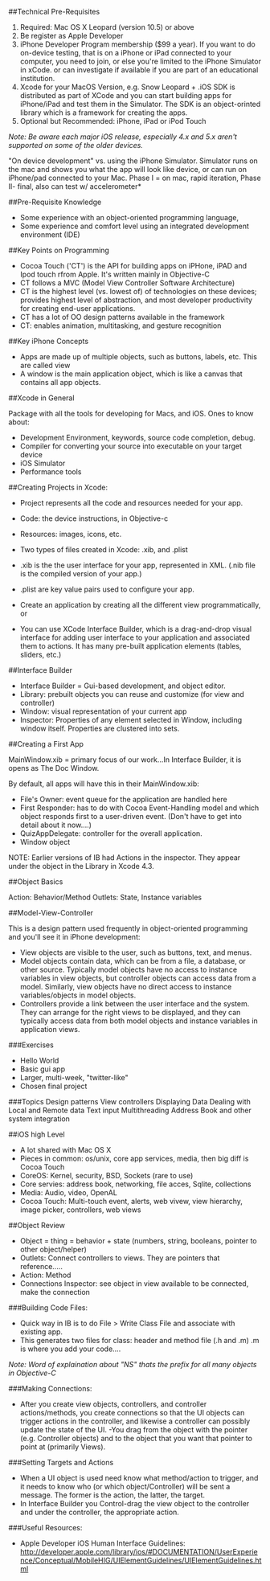 ##Technical Pre-Requisites

1.	Required: Mac OS X Leopard (version 10.5) or above
2.	Be register as Apple Developer
3.	iPhone Developer Program membership ($99 a year). 
	If you want to do on-device testing, that is on a iPhone or iPad connected to your computer, you need to join, or else you're limited to the iPhone Simulator in xCode. or can investigate if available if you are part of an educational institution.
4.	Xcode for your MacOS Version, e.g. Snow Leopard + .iOS SDK is distributed as part of XCode and you can start building apps for iPhone/iPad and test them in the Simulator. The SDK is an object-orinted library which is a framework for creating the apps. 
5.	Optional but Recommended: iPhone, iPad or iPod Touch

*Note: Be aware each major iOS release, especially 4.x and 5.x aren't supported on some of the older devices.* 

"On device development" vs. using the iPhone Simulator. Simulator runs on the mac and shows you what the app will look like device, or can run on iPhone/pad connected to your Mac.  Phase I = on mac, rapid iteration, Phase II- final, also can test w/ accelerometer*

##Pre-Requisite Knowledge

- Some experience with an object-oriented programming language,
- Some experience and comfort level using an integrated development environment (IDE)

##Key Points on Programming

- Cocoa Touch ('CT') is the API for building apps on iPHone, iPAD and Ipod touch rfrom Apple. It's written mainly in Objective-C
- CT follows a MVC (Model View Controller Software Architecture)
- CT is the highest level (vs. lowest of) of technologies on these devices; provides highest level of abstraction, and most developer productivity for creating end-user applications.
- CT has a lot of OO design patterns available in the framework
- CT: enables animation, multitasking, and gesture recognition

##Key iPhone Concepts

- Apps are made up of multiple objects, such as buttons, labels, etc. This are called view
- A window is the main application object, which is like a canvas that contains all app objects. 

##Xcode in General

Package with all the tools for developing for Macs, and iOS. Ones to know about:

- Development Environment, keywords, source code completion, debug.
- Compiler for converting your source into executable on your target device
- iOS Simulator
- Performance tools

##Creating Projects in Xcode:

- Project represents all the code and resources needed for your app.
- Code: the device instructions, in Objective-c
- Resources: images, icons, etc.

- Two types of files created in Xcode: .xib, and .plist
- .xib is the the user interface for your app, represented in XML. (.nib file is the compiled version of your app.)
- .plist are key value pairs used to configure your app.

- Create an application by creating all the different view programmatically, or
- You can use XCode Interface Builder, which is a drag-and-drop visual interface for adding user interface to your application and associated them to actions. It has many pre-built application elements (tables, sliders, etc.)

##Interface Builder

- Interface Builder = Gui-based development, and object editor.
- Library: prebuilt objects you can reuse and customize (for view and controller)
- Window: visual representation of your current app
- Inspector: Properties of any element selected in Window, including window itself. Properties are clustered into sets.

##Creating a First App

MainWindow.xib = primary focus of our work...In Interface Builder, it  is opens as The Doc Window.

By default, all apps will have this in their MainWindow.xib:

- File's Owner: event queue for the application are handled here
- First Responder: 	has to do with Cocoa Event-Handling model and which object responds first to a user-driven event. (Don't have to get into detail about it now....)
- QuizAppDelegate: controller for the overall application. 
 - Window object

NOTE: Earlier versions of IB had Actions in the inspector. They appear under the object in the Library in Xcode 4.3.

##Object Basics

Action: Behavior/Method
Outlets: State, Instance variables

##Model-View-Controller

This is a design pattern used frequently in object-oriented programming and you'll see it in iPhone development:

- View objects are visible to the user, such as buttons, text, and menus. 
- Model objects contain data, which can be from a file, a database, or other source. Typically model objects have no access to instance variables in view objects, but controller objects can access data from a model. Similarly, view objects have no direct access to instance variables/objects in model objects.
- Controllers provide a link between the user interface and the system. They can arrange for the right views to be displayed, and they can typically access data from both model objects and instance variables in application views.


###Exercises

- Hello World
- Basic gui app
- Larger, multi-week, "twitter-like"
- Chosen final project

###Topics
Design patterns
View controllers
Displaying Data
Dealing with Local and Remote data
Text input
Multithreading
Address Book and other system integration

##iOS high Level 
- A lot shared with Mac OS X
- Pieces in common: os/unix, core app services, media, then big diff is Cocoa Touch
- CoreOS: Kernel, security, BSD, Sockets (rare to use)
- Core servies: address book, networking, file acces, Sqlite, collections
- Media: Audio, video, OpenAL
- Cocoa Touch: Multi-touch event, alerts, web vivew, view hierarchy, image picker, controllers, web views

##Object Review

- Object =  thing = behavior + state (numbers, string, booleans, pointer to other object/helper)
- Outlets: Connect controllers to views. They are pointers that reference.....
- Action: Method
- Connections Inspector: see object in view available to be connected, make the connection

###Building Code Files:

- Quick way in IB is to do File > Write Class File and associate with existing app.
- This generates two files for class: header and method file (.h and .m) .m is where you add your code....

*Note: Word of explaination about "NS" thats the prefix for all many objects in Objective-C*

###Making Connections:

- After you create view objects, controllers, and controller actions/methods, you create connections so that the UI objects can trigger actions in the controller, and likewise a controller can possibly update the state of the UI.
-You drag from the object with the pointer (e.g. Controller objects) and to the object that you want that pointer to point at (primarily Views).

###Setting Targets and Actions

- When a UI object is used need know what method/action to trigger, and it needs to know who (or which object/Controller) will be sent a message. The former is the action, the latter, the target.
- In Interface Builder you Control-drag the view object to the controller and under the controller, the appropriate action.

###Useful Resources:

- Apple Developer iOS Human Interface Guidelines: http://developer.apple.com/library/ios/#DOCUMENTATION/UserExperience/Conceptual/MobileHIG/UIElementGuidelines/UIElementGuidelines.html







